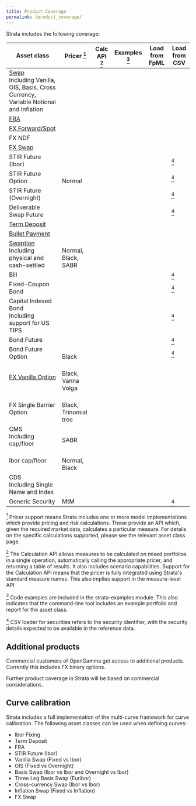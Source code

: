 ```yaml
---
title: Product Coverage
permalink: /product_coverage/
---
```


Strata includes the following coverage:

<div class="product-coverage">
<table>
  <thead>
    <tr>
      <th>Asset class</th>
      <th>Pricer <a id="pricer" href="#pricer-footnote"><sup>1</sup></a></th>
      <th>Calc API <a id="calcapi" href="#calcapi-footnote"><sup>2</sup></a></th>
      <th>Examples <a id="examples" href="#examples-footnote"><sup>3</sup></a></th>
      <th>Load from FpML</th>
      <th>Load from CSV</th>
    </tr>
  </thead>
  <tbody>
  <tr>
    <td><a href="{{site.baseurl}}/swap">Swap</a><br />
      <span class="note">Including Vanilla, OIS, Basis, Cross Currency, Variable Notional and Inflation</span></td>
    <td><i class="fa fa-check"></i></td>
    <td><i class="fa fa-check"></i></td>
    <td><i class="fa fa-check"></i></td>
    <td><i class="fa fa-check"></i></td>
    <td><i class="fa fa-check"></i></td>
  </tr>
  <tr>
    <td><a href="{{site.baseurl}}/fra">FRA</a></td>
    <td><i class="fa fa-check"></i></td>
    <td><i class="fa fa-check"></i></td>
    <td><i class="fa fa-check"></i></td>
    <td><i class="fa fa-check"></i></td>
    <td><i class="fa fa-check"></i></td>
  </tr>
  <tr>
    <td><a href="{{site.baseurl}}/fx_single">FX Forward/Spot</a></td>
    <td><i class="fa fa-check"></i></td>
    <td><i class="fa fa-check"></i></td>
    <td><i class="fa fa-check"></i></td>
    <td><i class="fa fa-check"></i></td>
    <td><i class="fa fa-check"></i></td>
  </tr>
  <tr>
    <td>FX NDF</td>
    <td><i class="fa fa-check"></i></td>
    <td><i class="fa fa-check"></i></td>
    <td><i class="fa fa-check"></i></td>
    <td><i class="fa fa-check"></i></td>
    <td></td>
  </tr>
  <tr>
    <td><a href="{{site.baseurl}}/fx_swap">FX Swap</a></td>
    <td><i class="fa fa-check"></i></td>
    <td><i class="fa fa-check"></i></td>
    <td><i class="fa fa-check"></i></td>
    <td><i class="fa fa-check"></i></td>
    <td><i class="fa fa-check"></i></td>
  </tr>
  <tr>
    <td>STIR Future (Ibor)</td>
    <td><i class="fa fa-check"></i></td>
    <td><i class="fa fa-check"></i></td>
    <td><i class="fa fa-check"></i></td>
    <td class="na"></td>
    <td><i class="fa fa-check"></i><a id="securitycsv" href="#securitycsv-footnote"><sup>4</sup></a></td>
  </tr>
  <tr>
    <td>STIR Future Option</td>
    <td><i class="fa fa-check"></i><br />
      <span class="note">Normal</span></td>
    <td><i class="fa fa-check"></i></td>
    <td></td>
    <td class="na"></td>
    <td><i class="fa fa-check"></i><a id="securitycsv" href="#securitycsv-footnote"><sup>4</sup></a></td>
  </tr>
  <tr>
    <td>STIR Future (Overnight)</td>
    <td><i class="fa fa-check"></i></td>
    <td><i class="fa fa-check"></i></td>
    <td></td>
    <td class="na"></td>
    <td><i class="fa fa-check"></i><a id="securitycsv" href="#securitycsv-footnote"><sup>4</sup></a></td>
  </tr>
  <tr>
    <td>Deliverable Swap Future</td>
    <td><i class="fa fa-check"></i></td>
    <td><i class="fa fa-check"></i></td>
    <td><i class="fa fa-check"></i></td>
    <td class="na"></td>
    <td><i class="fa fa-check"></i><a id="securitycsv" href="#securitycsv-footnote"><sup>4</sup></a></td>
  </tr>
  <tr>
    <td><a href="{{site.baseurl}}/term_deposit">Term Deposit</a></td>
    <td><i class="fa fa-check"></i></td>
    <td><i class="fa fa-check"></i></td>
    <td><i class="fa fa-check"></i></td>
    <td><i class="fa fa-check"></i></td>
    <td><i class="fa fa-check"></i></td>
  </tr>
  <tr>
    <td><a href="{{site.baseurl}}/bullet_payment">Bullet Payment</a></td>
    <td><i class="fa fa-check"></i></td>
    <td><i class="fa fa-check"></i></td>
    <td><i class="fa fa-check"></i></td>
    <td><i class="fa fa-check"></i></td>
    <td><i class="fa fa-check"></i></td>
  </tr>
  <tr>
    <td><a href="{{site.baseurl}}/swaption">Swaption</a><br />
      <span class="note">Including physical and cash-settled</span></td>
    <td><i class="fa fa-check"></i><br />
      <span class="note">Normal, Black, SABR</span></td>
    <td><i class="fa fa-check"></i></td>
    <td></td>
    <td><i class="fa fa-check"></i></td>
    <td></td>
  </tr>
  <tr>
    <td>Bill</td>
    <td><i class="fa fa-check"></i></td>
    <td><i class="fa fa-check"></i></td>
    <td></td>
    <td class="na"></td>
    <td><i class="fa fa-check"></i><a id="securitycsv" href="#securitycsv-footnote"><sup>4</sup></a></td>
  </tr>
  <tr>
    <td>Fixed-Coupon Bond</td>
    <td><i class="fa fa-check"></i></td>
    <td><i class="fa fa-check"></i></td>
    <td></td>
    <td class="na"></td>
    <td><i class="fa fa-check"></i><a id="securitycsv" href="#securitycsv-footnote"><sup>4</sup></a></td>
  </tr>
  <tr>
    <td>Capital Indexed Bond<br />
      <span class="note">Including support for US TIPS</span></td>
    <td><i class="fa fa-check"></i></td>
    <td><i class="fa fa-check"></i></td>
    <td></td>
    <td class="na"></td>
    <td><i class="fa fa-check"></i><a id="securitycsv" href="#securitycsv-footnote"><sup>4</sup></a></td>
  </tr>
  <tr>
    <td>Bond Future</td>
    <td><i class="fa fa-check"></i></td>
    <td><i class="fa fa-check"></i></td>
    <td></td>
    <td class="na"></td>
    <td><i class="fa fa-check"></i><a id="securitycsv" href="#securitycsv-footnote"><sup>4</sup></a></td>
  </tr>
  <tr>
    <td>Bond Future Option</td>
    <td><i class="fa fa-check"></i><br />
      <span class="note">Black</span></td>
    <td><i class="fa fa-check"></i></td>
    <td></td>
    <td class="na"></td>
    <td><i class="fa fa-check"></i><a id="securitycsv" href="#securitycsv-footnote"><sup>4</sup></a></td>
  </tr>
  <tr>
    <td><a href="{{site.baseurl}}/fx_vanilla_option">FX Vanilla Option</a></td>
    <td><i class="fa fa-check"></i><br />
      <span class="note">Black, Vanna Volga</span></td>
    <td><i class="fa fa-check"></i></td>
    <td></td>
    <td></td>
    <td></td>
  </tr>
  <tr>
    <td>FX Single Barrier Option</td>
    <td><i class="fa fa-check"></i><br />
      <span class="note">Black, Trinomial tree</span></td>
    <td><i class="fa fa-check"></i></td>
    <td></td>
    <td></td>
    <td></td>
  </tr>
  <tr>
    <td>CMS<br />
    <span class="note">Including cap/floor</span></td>
    <td><i class="fa fa-check"></i><br />
      <span class="note">SABR</span></td>
    <td><i class="fa fa-check"></i></td>
    <td></td>
    <td></td>
    <td></td>
  </tr>
  <tr>
    <td>Ibor cap/floor</td>
    <td><i class="fa fa-check"></i><br />
      <span class="note">Normal, Black</span></td>
    <td><i class="fa fa-check"></i></td>
    <td></td>
    <td></td>
    <td></td>
  </tr>
  <tr>
    <td>CDS<br />
      <span class="note">Including Single Name and Index</span></td>
    <td><i class="fa fa-check"></i></td>
    <td><i class="fa fa-check"></i></td>
    <td></td>
    <td><i class="fa fa-check"></i></td>
    <td></td>
  </tr>
  <tr>
    <td>Generic Security</td>
    <td class="na">MtM</td>
    <td><i class="fa fa-check"></i></td>
    <td><i class="fa fa-check"></i></td>
    <td class="na"></td>
    <td><i class="fa fa-check"></i><a id="securitycsv" href="#securitycsv-footnote"><sup>4</sup></a></td>
  </tr>
  </tbody>
</table>
</div>

<a id="pricer-footnote" href="#pricer"><sup>1</sup></a>
Pricer support means Strata includes one or more model implementations which provide pricing and risk calculations.
These provide an API which, given the required market data, calculates a particular measure.
For details on the specific calculations supported, please see the relevant asset class page.

<a id="calcapi-footnote" href="#calcapi"><sup>2</sup></a>
The Calculation API allows measures to be calculated on mixed portfolios in a single operation, automatically
calling the appropriate pricer, and returning a table of results. It also includes scenario capabilities.
Support for the Calculation API means that the pricer is fully integrated using Strata's standard measure names.
This also implies support in the measure-level API

<a id="examples-footnote" href="#examples"><sup>3</sup></a>
Code examples are included in the strata-examples module.
This also indicates that the command-line tool includes an example portfolio and report for the asset class.

<a id="securitycsv-footnote" href="#securitycsv"><sup>4</sup></a>
CSV loader for securities refers to the security identifier, with the security details
expected to be available in the reference data.

## Additional products

Commercial customers of OpenGamma get access to additional products.
Currently this includes FX binary options.

Further product coverage in Strata will be based on commercial considerations.


## Curve calibration

Strata includes a full implementation of the multi-curve framework for curve calibration.
The following asset classes can be used when defining curves:

* Ibor Fixing
* Term Deposit
* FRA
* STIR Future (Ibor)
* Vanilla Swap (Fixed vs Ibor)
* OIS (Fixed vs Overnight)
* Basis Swap (Ibor vs Ibor and Overnight vs Ibor)
* Three Leg Basis Swap (Euribor)
* Cross-currency Swap (Ibor vs Ibor)
* Inflation Swap (Fixed vs Inflation)
* FX Swap
